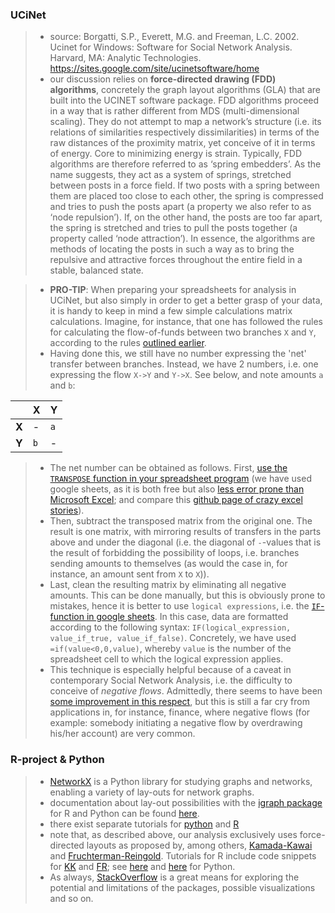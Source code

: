 ### UCiNet


> * source: Borgatti, S.P., Everett, M.G. and Freeman, L.C. 2002. Ucinet for Windows: Software for Social Network Analysis. Harvard, MA: Analytic Technologies. https://sites.google.com/site/ucinetsoftware/home
> * our discussion relies on **force-directed drawing (FDD) algorithms**, concretely the graph layout algorithms (GLA) that are built into the UCINET software package. FDD algorithms proceed in a way that is rather different from MDS (multi-dimensional scaling). They do not attempt to map a network’s structure (i.e. its relations of similarities respectively dissimilarities) in terms of the raw distances of the proximity matrix, yet conceive of it in terms of energy. Core to minimizing energy is strain. Typically, FDD algorithms are therefore referred to as ‘spring embedders’. As the name suggests, they act as a system of springs, stretched between posts in a force field. If two posts with a spring between them are placed too close to each other, the spring is compressed and tries to push the posts apart (a property we also refer to as ‘node repulsion’). If, on the other hand, the posts are too far apart, the spring is stretched and tries to pull the posts together (a property called ‘node attraction’). In essence, the algorithms are methods of locating the posts in such a way as to bring the repulsive and attractive forces throughout the entire field in a stable, balanced state.

> * **PRO-TIP**: When preparing your spreadsheets for analysis in UCiNet, but also simply in order to get a better grasp of your data, it is handy to keep in mind a few simple calculations matrix calculations. Imagine, for instance, that one has followed the rules for calculating the flow-of-funds between two branches `X` and `Y`, according to the rules [outlined earlier](https://github.com/michaelschiltz/even-keel/blob/master/1.%20database%20architecture.md#a-flow-of-funds-analysis).
> * Having done this, we still have no number expressing the 'net' transfer between branches. Instead, we have 2 numbers, i.e. one expressing the flow `X->Y` and `Y->X`. See below, and note amounts `a` and `b`:

|   | X   | Y   |
|---|-----|-----|
| **X** | -   | `a` |
| **Y** | `b` | -   |

> * The net number can be obtained as follows. First, [use the `TRANSPOSE` function in your spreadsheet program](https://gsuitetips.com/tips/sheets/how-to-transpose-data-in-a-google-spreadsheet/) (we have used google sheets, as it is both free but also [less error prone than Microsoft Excel](http://blogs.lse.ac.uk/impactofsocialsciences/2017/02/22/excel-is-threatening-the-quality-of-research-data-data-packages-are-here-to-help/); and compare this [github page of crazy excel stories](https://github.com/jennybc/scary-excel-stories)).
> * Then, subtract the transposed matrix from the original one. The result is one matrix, with mirroring results of transfers in the parts above and under the diagonal (i.e. the diagonal of `-`-values that is the result of forbidding the possibility of loops, i.e. branches sending amounts to themselves (as would the case in, for instance, an amount sent from `X` to `X`)).
> * Last, clean the resulting matrix by eliminating all negative amounts. This can be done manually, but this is obviously prone to mistakes, hence it is better to use `logical expressions`, i.e. the [`IF`-function in google sheets](https://support.google.com/docs/answer/3093364?hl=en). In this case, data are formatted according to the following syntax: `IF(logical_expression, value_if_true, value_if_false)`. Concretely, we have used `=if(value<0,0,value)`, whereby `value` is the number of the spreadsheet cell to which the logical expression applies.
> * This technique is especially helpful because of a caveat in contemporary Social Network Analysis, i.e. the difficulty to conceive of *negative flows*. Admittedly, there seems to have been [some improvement in this respect](https://doi.org/10.1016/j.socnet.2014.03.005), but this is still a far cry from applications in, for instance, finance, where negative flows (for example: somebody initiating a negative flow by overdrawing his/her account) are very common.


### R-project & Python

> * [NetworkX](https://networkx.github.io/) is a Python library for studying graphs and networks, enabling a variety of lay-outs for network graphs.
> * documentation about lay-out possibilities with the [igraph package](http://igraph.org/) for R and Python can be found [here](http://igraph.org/c/doc/igraph-Layout.html).
> * there exist separate tutorials for [python](http://igraph.org/python/doc/tutorial/tutorial.html) and [R](http://igraph.org/r/doc/)
> * note that, as described above, our analysis exclusively uses force-directed layouts as proposed by, among others, [Kamada-Kawai](https://linkinghub.elsevier.com/retrieve/pii/0020019089901026) and [Fruchterman-Reingold](http://onlinelibrary.wiley.com/doi/10.1002/spe.4380211102/abstract). Tutorials for R include code snippets for [KK](http://igraph.org/r/doc/layout_with_kk.html) and [FR](http://igraph.org/r/doc/layout_with_fr.html); see [here](http://igraph.org/python/doc/igraph-pysrc.html#Graph.layout_kamada_kawai) and [here](http://igraph.org/python/doc/igraph-pysrc.html#Graph.layout_fruchterman_reingold) for Python.
> * As always, [StackOverflow](https://stackoverflow.com/) is a great means for exploring the potential and limitations of the packages, possible visualizations and so on.
